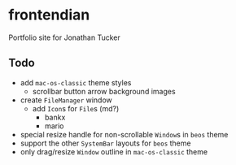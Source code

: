 # frontendian

Portfolio site for Jonathan Tucker

## Todo

- add `mac-os-classic` theme styles
  - scrollbar button arrow background images
- create `FileManager` window
  - add `Icon`s for `File`s (md?)
    - bankx
    - mario
- special resize handle for non-scrollable `Window`s in `beos` theme
- support the other `SystemBar` layouts for `beos` theme
- only drag/resize `Window` outline in `mac-os-classic` theme

